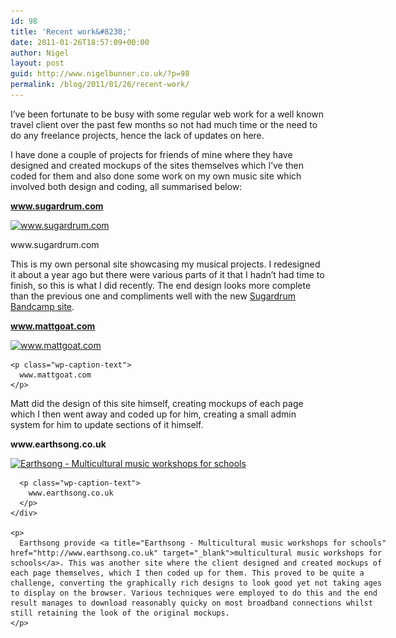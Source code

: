 ```yaml
---
id: 98
title: 'Recent work&#8230;'
date: 2011-01-26T18:57:09+00:00
author: Nigel
layout: post
guid: http://www.nigelbunner.co.uk/?p=98
permalink: /blog/2011/01/26/recent-work/
---
```

I&#8217;ve been fortunate to be busy with some regular web work for a well known travel client over the past few months so not had much time or the need to do any freelance projects, hence the lack of updates on here.

I have done a couple of projects for friends of mine where they have designed and created mockups of the sites themselves which I&#8217;ve then coded for them and also done some work on my own music site which involved both design and coding, all summarised below:

**www.sugardrum.com**

<div id="attachment_99" style="width: 610px" class="wp-caption aligncenter">
  <a title="Sugardrum Music" href="http://www.sugardrum.com" target="_blank"><img class="size-full wp-image-99 " title="Sugardrum" src="/img/wp-blog/2011/01/Sugardrum-2011.jpg" alt="www.sugardrum.com" width="600" height="466" srcset="/img/wp-blog/2011/01/Sugardrum-2011.jpg 600w, /img/wp-blog/2011/01/Sugardrum-2011-300x233.jpg 300w" sizes="(max-width: 600px) 100vw, 600px" /></a>
  
  <p class="wp-caption-text">
    www.sugardrum.com
  </p>
</div>

This is my own personal site showcasing my musical projects. I redesigned it about a year ago but there were various parts of it that I hadn&#8217;t had time to finish, so this is what I did recently. The end design looks more complete than the previous one and compliments well with the new <a title="Sugardrum on Bandcamp" href="http://sugardrum.bandcamp.com/" target="_blank">Sugardrum Bandcamp site</a>.

**www.mattgoat.com**

<p style="text-align: center;">
  <div id="attachment_101" style="width: 610px" class="wp-caption aligncenter">
    <a title="Matt Tweed Illustrations" href="http://www.mattgoat.com/" target="_blank"><img class="size-full wp-image-101   " title="Matt Tweed Illustrations" src="/img/wp-blog/2011/01/Matt-Tweed-Illustations.jpg" alt="www.mattgoat.com" width="600" height="454" srcset="/img/wp-blog/2011/01/Matt-Tweed-Illustations.jpg 600w, /img/wp-blog/2011/01/Matt-Tweed-Illustations-300x227.jpg 300w" sizes="(max-width: 600px) 100vw, 600px" /></a>
    
    <p class="wp-caption-text">
      www.mattgoat.com
    </p>
  </div>
  
  <p>
    Matt did the design of this site himself, creating mockups of each page which I then went away and coded up for him, creating a small admin system for him to update sections of it himself.
  </p>
  
  <p>
    <strong>www.earthsong.co.uk</strong>
  </p>
  
  <p style="text-align: center;">
    <div id="attachment_103" style="width: 610px" class="wp-caption aligncenter">
      <a title="Earthsong - Multicultural music workshops for schools" href="http://www.www.earthsong.co.uk/" target="_blank"><img class="size-full wp-image-103 " title="Earthsong - Multicultural music workshops for schools" src="/img/wp-blog/2011/01/earthsong.jpg" alt="Earthsong - Multicultural music workshops for schools" width="600" height="572" srcset="/img/wp-blog/2011/01/earthsong.jpg 600w, /img/wp-blog/2011/01/earthsong-300x286.jpg 300w" sizes="(max-width: 600px) 100vw, 600px" /></a>
      
      <p class="wp-caption-text">
        www.earthsong.co.uk
      </p>
    </div>
    
    <p>
      Earthsong provide <a title="Earthsong - Multicultural music workshops for schools" href="http://www.earthsong.co.uk" target="_blank">multicultural music workshops for schools</a>. This was another site where the client designed and created mockups of each page themselves, which I then coded up for them. This proved to be quite a challenge, converting the graphically rich designs to look good yet not taking ages to display on the browser. Various techniques were employed to do this and the end result manages to download reasonably quicky on most broadband connections whilst still retaining the look of the original mockups.
    </p>